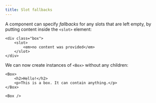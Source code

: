 ```yaml
---
title: Slot fallbacks
---
```


A component can specify _fallbacks_ for any slots that are left empty, by putting content inside the `<slot>` element:

```svelte
<div class="box">
	<slot>
		<em>no content was provided</em>
	</slot>
</div>
```

We can now create instances of `<Box>` without any children:

```svelte
<Box>
	<h2>Hello!</h2>
	<p>This is a box. It can contain anything.</p>
</Box>

<Box />
```
